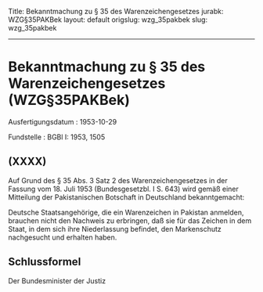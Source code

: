 Title: Bekanntmachung zu § 35 des Warenzeichengesetzes
jurabk: WZG§35PAKBek
layout: default
origslug: wzg_35pakbek
slug: wzg_35pakbek

---

# Bekanntmachung zu § 35 des Warenzeichengesetzes (WZG§35PAKBek)

Ausfertigungsdatum
:   1953-10-29

Fundstelle
:   BGBl I: 1953, 1505



## (XXXX)

Auf Grund des § 35 Abs. 3 Satz 2 des Warenzeichengesetzes in der
Fassung vom 18. Juli 1953 (Bundesgesetzbl. I S. 643) wird gemäß einer
Mitteilung der Pakistanischen Botschaft in Deutschland bekanntgemacht:

Deutsche Staatsangehörige, die ein Warenzeichen in Pakistan anmelden,
brauchen nicht den Nachweis zu erbringen, daß sie für das Zeichen in
dem Staat, in dem sich ihre Niederlassung befindet, den Markenschutz
nachgesucht und erhalten haben.


## Schlussformel

Der Bundesminister der Justiz

